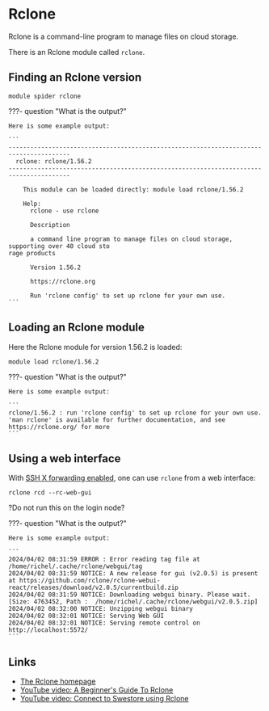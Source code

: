 # Rclone

Rclone is a command-line program to manage files on cloud storage.

There is an Rclone module called `rclone`.

## Finding an Rclone version

```
module spider rclone
```

???- question "What is the output?"

    Here is some example output:

    ```
    ---------------------------------------------------------------------------------------
      rclone: rclone/1.56.2
    ---------------------------------------------------------------------------------------

        This module can be loaded directly: module load rclone/1.56.2

        Help:
          rclone - use rclone 
          
          Description
          
          a command line program to manage files on cloud storage, supporting over 40 cloud sto
    rage products
          
          Version 1.56.2
          
          https://rclone.org
          
          Run 'rclone config' to set up rclone for your own use.
    ```

## Loading an Rclone module

Here the Rclone module for version 1.56.2 is loaded:

```
module load rclone/1.56.2
```

???- question "What is the output?"

    Here is some example output:

    ```
    rclone/1.56.2 : run 'rclone config' to set up rclone for your own use.  'man rclone' is available for further documentation, and see https://rclone.org/ for more
    ```

## Using a web interface

With [SSH X forwarding enabled](ssh_x_forwarding.md), one can
use `rclone` from a web interface:

```
rclone rcd --rc-web-gui
```

?Do not run this on the login node?

???- question "What is the output?"

    Here is some example output:

    ```
    2024/04/02 08:31:59 ERROR : Error reading tag file at /home/richel/.cache/rclone/webgui/tag 
    2024/04/02 08:31:59 NOTICE: A new release for gui (v2.0.5) is present at https://github.com/rclone/rclone-webui-react/releases/download/v2.0.5/currentbuild.zip
    2024/04/02 08:31:59 NOTICE: Downloading webgui binary. Please wait. [Size: 4763452, Path :  /home/richel/.cache/rclone/webgui/v2.0.5.zip]
    2024/04/02 08:32:00 NOTICE: Unzipping webgui binary
    2024/04/02 08:32:01 NOTICE: Serving Web GUI
    2024/04/02 08:32:01 NOTICE: Serving remote control on http://localhost:5572/
    ```

## Links

- [The Rclone homepage](https://rclone.org/)
- [YouTube video: A Beginner's Guide To Rclone](https://youtu.be/MwxbX6PNiWA?si=RAG3jpi7uxkYeTuo)
- [YouTube video: Connect to Swestore using Rclone](https://youtu.be/_MB2_GjWspw)
